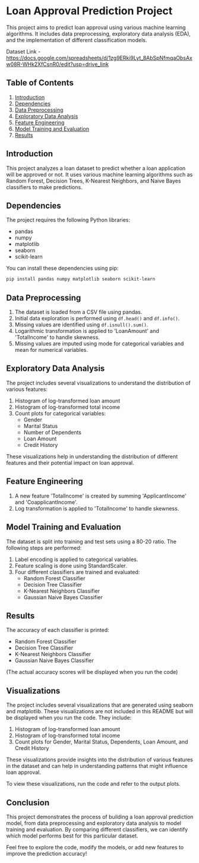 # Loan Approval Prediction Project

This project aims to predict loan approval using various machine learning algorithms. It includes data preprocessing, exploratory data analysis (EDA), and the implementation of different classification models.

Dataset Link - https://docs.google.com/spreadsheets/d/1zg9ERki9Lyt_8AbSpNfmqaObsAxw08R-WHk2XfCsnR0/edit?usp=drive_link

## Table of Contents
1. [Introduction](#introduction)
2. [Dependencies](#dependencies)
3. [Data Preprocessing](#data-preprocessing)
4. [Exploratory Data Analysis](#exploratory-data-analysis)
5. [Feature Engineering](#feature-engineering)
6. [Model Training and Evaluation](#model-training-and-evaluation)
7. [Results](#results)

## Introduction

This project analyzes a loan dataset to predict whether a loan application will be approved or not. It uses various machine learning algorithms such as Random Forest, Decision Trees, K-Nearest Neighbors, and Naive Bayes classifiers to make predictions.

## Dependencies

The project requires the following Python libraries:
- pandas
- numpy
- matplotlib
- seaborn
- scikit-learn

You can install these dependencies using pip:

```bash
pip install pandas numpy matplotlib seaborn scikit-learn
```

## Data Preprocessing

1. The dataset is loaded from a CSV file using pandas.
2. Initial data exploration is performed using `df.head()` and `df.info()`.
3. Missing values are identified using `df.isnull().sum()`.
4. Logarithmic transformation is applied to 'LoanAmount' and 'TotalIncome' to handle skewness.
5. Missing values are imputed using mode for categorical variables and mean for numerical variables.

## Exploratory Data Analysis

The project includes several visualizations to understand the distribution of various features:

1. Histogram of log-transformed loan amount
2. Histogram of log-transformed total income
3. Count plots for categorical variables:
   - Gender
   - Marital Status
   - Number of Dependents
   - Loan Amount
   - Credit History

These visualizations help in understanding the distribution of different features and their potential impact on loan approval.

## Feature Engineering

1. A new feature 'TotalIncome' is created by summing 'ApplicantIncome' and 'CoapplicantIncome'.
2. Log transformation is applied to 'TotalIncome' to handle skewness.

## Model Training and Evaluation

The dataset is split into training and test sets using a 80-20 ratio. The following steps are performed:

1. Label encoding is applied to categorical variables.
2. Feature scaling is done using StandardScaler.
3. Four different classifiers are trained and evaluated:
   - Random Forest Classifier
   - Decision Tree Classifier
   - K-Nearest Neighbors Classifier
   - Gaussian Naive Bayes Classifier

## Results

The accuracy of each classifier is printed:

- Random Forest Classifier
- Decision Tree Classifier
- K-Nearest Neighbors Classifier
- Gaussian Naive Bayes Classifier

(The actual accuracy scores will be displayed when you run the code)

## Visualizations

The project includes several visualizations that are generated using seaborn and matplotlib. These visualizations are not included in this README but will be displayed when you run the code. They include:

1. Histogram of log-transformed loan amount
2. Histogram of log-transformed total income
3. Count plots for Gender, Marital Status, Dependents, Loan Amount, and Credit History

These visualizations provide insights into the distribution of various features in the dataset and can help in understanding patterns that might influence loan approval.

To view these visualizations, run the code and refer to the output plots.

## Conclusion

This project demonstrates the process of building a loan approval prediction model, from data preprocessing and exploratory data analysis to model training and evaluation. By comparing different classifiers, we can identify which model performs best for this particular dataset.

Feel free to explore the code, modify the models, or add new features to improve the prediction accuracy!

